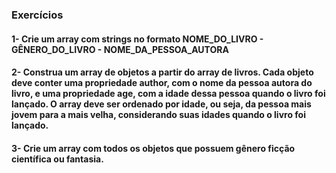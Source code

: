 ### Exercícios

#### 1- Crie um array com strings no formato NOME_DO_LIVRO - GÊNERO_DO_LIVRO - NOME_DA_PESSOA_AUTORA

#### 2- Construa um array de objetos a partir do array de livros. Cada objeto deve conter uma propriedade author, com o nome da pessoa autora do livro, e uma propriedade age, com a idade dessa pessoa quando o livro foi lançado. O array deve ser ordenado por idade, ou seja, da pessoa mais jovem para a mais velha, considerando suas idades quando o livro foi lançado.

#### 3- Crie um array com todos os objetos que possuem gênero ficção científica ou fantasia.